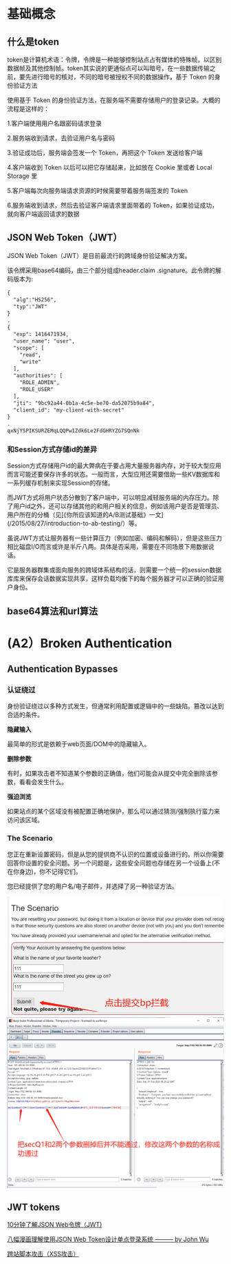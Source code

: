 # 基础概念



## 什么是token

token是计算机术语：令牌，令牌是一种能够控制站点占有媒体的特殊帧，以区别数据帧及其他控制帧。token其实说的更通俗点可以叫暗号，在一些数据传输之前，要先进行暗号的核对，不同的暗号被授权不同的数据操作。基于 Token 的身份验证方法

使用基于 Token 的身份验证方法，在服务端不需要存储用户的登录记录。大概的流程是这样的：

1.客户端使用用户名跟密码请求登录

2.服务端收到请求，去验证用户名与密码

3.验证成功后，服务端会签发一个 Token，再把这个 Token 发送给客户端

4.客户端收到 Token 以后可以把它存储起来，比如放在 Cookie 里或者 Local Storage 里

5.客户端每次向服务端请求资源的时候需要带着服务端签发的 Token

6.服务端收到请求，然后去验证客户端请求里面带着的 Token，如果验证成功，就向客户端返回请求的数据

##  JSON Web Token（JWT）

 JSON Web Token（JWT）是目前最流行的跨域身份验证解决方案。

 该令牌采用base64编码，由三个部分组成header.claim .signature。此令牌的解码版本为: 

```
{
  "alg":"HS256",
  "typ":"JWT"
}
.
{
  "exp": 1416471934,
  "user_name": "user",
  "scope": [
    "read",
    "write"
  ],
  "authorities": [
    "ROLE_ADMIN",
    "ROLE_USER"
  ],
  "jti": "9bc92a44-0b1a-4c5e-be70-da52075b9a84",
  "client_id": "my-client-with-secret"
}
.
qxNjYSPIKSURZEMqLQQPw1Zdk6Le2FdGHRYZG7SQnNk
```

### 和Session方式存储id的差异

Session方式存储用户id的最大弊病在于要占用大量服务器内存，对于较大型应用而言可能还要保存许多的状态。一般而言，大型应用还需要借助一些KV数据库和一系列缓存机制来实现Session的存储。

而JWT方式将用户状态分散到了客户端中，可以明显减轻服务端的内存压力。除了用户id之外，还可以存储其他的和用户相关的信息，例如该用户是否是管理员、用户所在的分桶（见[《你所应该知道的A/B测试基础》一文](/2015/08/27/introduction-to-ab-testing/）等。

虽说JWT方式让服务器有一些计算压力（例如加密、编码和解码），但是这些压力相比磁盘I/O而言或许是半斤八两。具体是否采用，需要在不同场景下用数据说话。

它是服务器群集或面向服务的跨域体系结构的话，则需要一个统一的session数据库库来保存会话数据实现共享，这样负载均衡下的每个服务器才可以正确的验证用户身份。

## base64算法和url算法



# (A2）Broken Authentication

## Authentication Bypasses

### 认证绕过

身份验证绕过以多种方式发生，但通常利用配置或逻辑中的一些缺陷。篡改以达到合适的条件。

**隐藏输入**

最简单的形式是依赖于web页面/DOM中的隐藏输入。

**删除参数**

有时，如果攻击者不知道某个参数的正确值，他们可能会从提交中完全删除该参数，看看会发生什么。

**强迫浏览**

如果站点的某个区域没有被配置正确地保护，那么可以通过猜测/强制执行蛮力来访问该区域。

### The Scenario

您正在重新设置密码，但是从您的提供商不认识的位置或设备进行的。所以你需要回答你设置的安全问题。另一个问题是，这些安全问题也存储在另一个设备上(不在你身边)，你不记得它们。

您已经提供了您的用户名/电子邮件，并选择了另一种验证方法。



<img src="img/2FA-q.png" />

<img src="img/2FA-a.png" style="zoom:80%;" />



## JWT tokens



[10分钟了解JSON Web令牌（JWT)]( https://baijiahao.baidu.com/s?id=1608021814182894637&wfr=spider&for=pc )

 [八幅漫画理解使用JSON Web Token设计单点登录系统 ——— by John Wu](http://blog.leapoahead.com/2015/09/07/user-authentication-with-jwt/) 

 [跨站脚本攻击（XSS攻击）](http://www.cnblogs.com/bangerlee/archive/2013/04/06/3002142.html)